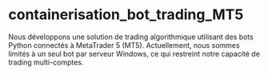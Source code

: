 # containerisation_bot_trading_MT5
Nous développons une solution de trading algorithmique utilisant des bots Python connectés à MetaTrader 5 (MT5). Actuellement, nous sommes limités à un seul bot par serveur Windows, ce qui restreint notre capacité de trading multi-comptes.

